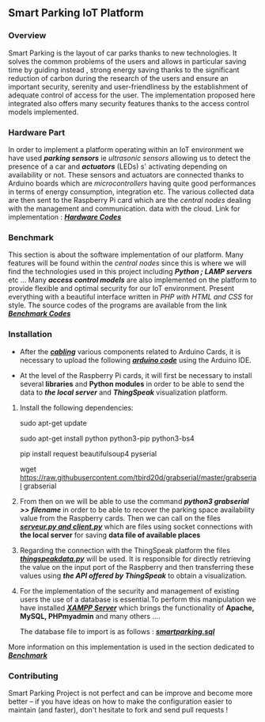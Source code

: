## Smart Parking IoT Platform

### Overview

Smart Parking is the layout of car parks thanks to new technologies. It solves the common problems of the users and allows in particular saving time by guiding instead , strong energy saving thanks to the significant reduction of carbon during the research of the users and ensure an important security, serenity and user-friendliness by the establishment of adequate control of access for the user.
The implementation proposed here integrated also offers many security features thanks to the access control models implemented.

### Hardware Part

In order to implement a platform operating within an IoT environment we have used **_parking sensors_** ie _ultrasonic sensors_ allowing us to detect the presence of a car and **_actuators_** (LEDs) s' activating depending on availability or not. These sensors and actuators are connected thanks to Arduino boards which are _microcontrollers_ having quite good performances in terms of energy consumption, integration etc.
The various collected data are then sent to the Raspberry Pi card which are the _central nodes_ dealing with the management and communication.
data with the cloud. Link for implementation : [**_Hardware Codes_**](https://github.com/AbdramCoulby/PerBAC/tree/master/hardware)

### Benchmark

This section is about the software implementation of our platform. Many features will be found within the _central nodes_ since this is where we will find the technologies used in this project including **_Python ; LAMP servers_** etc ...
Many **_access control models_** are also implemented on the platform to provide flexible and optimal security for our IoT environment.
Present everything with a beautiful interface written in _PHP with HTML and CSS_ for style.
The source codes of the programs are available from the link [**_Benchmark Codes_**](https://github.com/AbdramCoulby/PerBAC/tree/master/benchmark)

### Installation

- After the [**_cabling_**](https://github.com/AbdramCoulby/PerBAC/blob/master/hardware/schema-montage-cap-ultrason_bb.jpg) various components related to Arduino Cards, it is necessary to upload the following [**_arduino code_**](https://github.com/AbdramCoulby/PerBAC/tree/master/hardware/arduino) using the Arduino IDE.

- At the level of the Raspberry Pi cards, it will first be necessary to install several **libraries** and **Python modules** in order to be able to send the data to **_the local server_** and **_ThingSpeak_** visualization platform.

1. Install the following dependencies:

   sudo apt-get update

   sudo apt-get install python python3-pip python3-bs4

   pip install request beautifulsoup4 pyserial

   wget <https://raw.githubusercontent.com/tbird20d/grabserial/master/grabserial> grabserial

2. From then on we will be able to use the command **_python3 grabserial >> filename_** in order to be able to recover the parking space availability value from the Raspberry cards.
   Then we can call on the files [**_serveur.py and client.py_**](https://github.com/AbdramCoulby/PerBAC/tree/master/hardware/raspberry%20pi) which are files using socket connections with **the local server** for saving **data file of available places**

3. Regarding the connection with the ThingSpeak platform the files [**_thingspeakdata.py_**](https://github.com/AbdramCoulby/PerBAC/tree/master/hardware/raspberry%20pi) will be used. It is responsible for directly retrieving the value on the input port of the Raspberry and then transferring these values ​​using **_the API offered by ThingSpeak_** to obtain a visualization.

4. For the implementation of the security and management of existing users the use of a database is essential.To perform this manipulation we have installed [**_XAMPP Server_**](https://www.apachefriends.org/en/index.html) which brings the functionality of **Apache, MySQL, PHPmyadmin** and many others ....

   The database file to import is as follows : [**_smartparking.sql_**](https://github.com/AbdramCoulby/PerBAC/blob/master/benchmark/php/smartparking.sql)

More information on this implementation is used in the section dedicated to [**_Benchmark_**](https://github.com/AbdramCoulby/PerBAC/tree/master/benchmark)

### Contributing

Smart Parking Project is not perfect and can be improve and become more better – if you have ideas on how to make the configuration easier to maintain (and faster), don't hesitate to fork and send pull requests !

